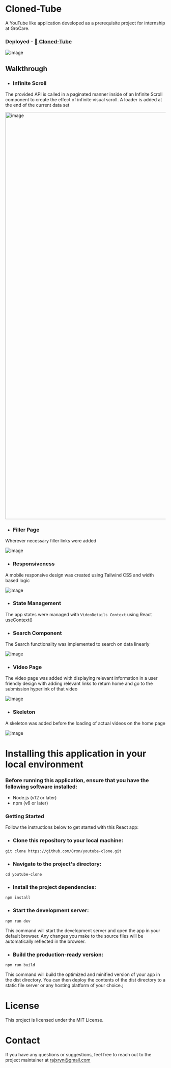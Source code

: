 # Cloned-Tube
 A YouTube like application developed as a prerequisite project for internship at GroCare.

### Deployed - [ 🔗 Cloned-Tube](https://youtube-clone-8rxn.vercel.app/)
![image](https://github.com/8rxn/youtube-clone/assets/75237697/693f496b-ef6d-4eca-8974-3e0c86270df5)


## Walkthrough
- ### Infinite Scroll
The provided API is called in a paginated manner inside of an Infinite Scroll component to create the effect of infinite visual scroll. A loader is added at the end of the current data set

<img width="1280" alt="image" src="https://github.com/8rxn/youtube-clone/assets/75237697/964cecd4-3614-49f4-a3a0-947cf493b9bc">


- ### Filler Page
Wherever necessary filler links were added

![image](https://github.com/8rxn/youtube-clone/assets/75237697/0d706486-fc01-43bb-86e1-2508b4c6a418)


- ### Responsiveness
A mobile responsive design was created using Tailwind CSS and width based logic

![image](https://github.com/8rxn/youtube-clone/assets/75237697/2b2e12e3-dc8c-4622-b538-08f09e10c9c9)


- ### State Management
The app states were managed with `VideoDetails Context` using React useContext()


- ### Search Component
The Search functionality was implemented to search on data linearly

![image](https://github.com/8rxn/youtube-clone/assets/75237697/00fe30d2-da41-43cd-8ced-4b67b84b76b6)


- ### Video Page
The video page was added with displaying relevant information in a user friendly design with adding relevant links to return home and go to the submission hyperlink of that video

![image](https://github.com/8rxn/youtube-clone/assets/75237697/6532be72-1323-4854-ae92-ee36e805a69f)


- ### Skeleton
A skeleton was added before the loading of actual videos on the home page 

![image](https://github.com/8rxn/youtube-clone/assets/75237697/ffa65e06-41ce-4f4e-aae5-1afd06a64591)


# Installing this application in your local environment

### Before running this application, ensure that you have the following software installed:

- Node.js (v12 or later)
- npm (v6 or later)

### Getting Started
Follow the instructions below to get started with this React app:

- ### Clone this repository to your local machine:
`git clone https://github.com/8rxn/youtube-clone.git`

- ### Navigate to the project's directory:
`cd youtube-clone`

- ### Install the project dependencies:
`npm install`

- ### Start the development server:
`npm run dev`

This command will start the development server and open the app in your default browser. Any changes you make to the source files will be automatically reflected in the browser.

- ### Build the production-ready version:
`npm run build`

This command will build the optimized and minified version of your app in the dist directory. You can then deploy the contents of the dist directory to a static file server or any hosting platform of your choice.;

# License
This project is licensed under the MIT License.

# Contact
If you have any questions or suggestions, feel free to reach out to the project maintainer at [rajxryn@gmail.com](mailto:rajxryn@gmail.com)

